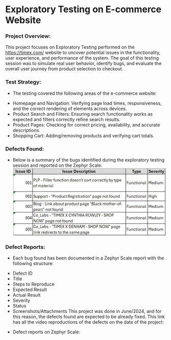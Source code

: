 # Exploratory Testing on E-commerce Website

### Project Overview:
This project focuses on Exploratory Testing performed on the https://timex.com/ website to uncover potential issues in the functionality, user experience, and performance of the system. The goal of this testing session was to simulate real user behavior, identify bugs, and evaluate the overall user journey from product selection to checkout.

### Test Strategy:
* The testing covered the following areas of the e-commerce website:
 - Homepage and Navigation: Verifying page load times, responsiveness, and the correct rendering of elements across devices.
 - Product Search and Filters: Ensuring search functionality works as expected and filters correctly refine search results.
 - Product Pages: Checking for correct pricing, availability, and accurate descriptions.
 - Shopping Cart: Adding/removing products and verifying cart totals.

### Defects Found:
* Below is a summary of the bugs identified during the exploratory testing session and reported on the Zephyr Scale:
![alt text](https://github.com/fpfernandes/exploratorytesting/blob/main/issuetable.png)

### Defect Reports:
* Each bug found has been documented in a Zephyr Scale report with the following structure:
- Defect ID
- Title
- Steps to Reproduce
- Expected Result
- Actual Result
- Severity
- Status
- Screenshots/Attachments
This project was done in June/2024, and for this reason, the defects found are expected to be already fixed. This link has all the video reproductions of the defects on the date of the project:

* Defect reports on Zephyr Scale:



